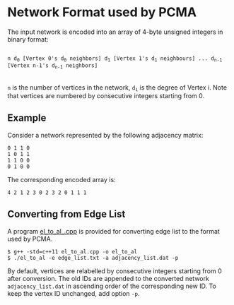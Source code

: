 # Network Format used by PCMA

The input network is encoded into an array of 4-byte unsigned integers in binary format:

<code>
n d<sub>0</sub> [Vertex 0's d<sub>0</sub> neighbors] d<sub>1</sub> [Vertex 1's d<sub>1</sub> neighbours] ... d<sub>n-1</sub> [Vertex n-1's d<sub>n-1</sub> neighbors]
</code>
<br />

`n` is the number of vertices in the network, <code>d<sub>i</sub></code> is the degree of Vertex i. Note that vertices are numbered by consecutive integers starting from 0.

## Example

Consider a network represented by the following adjacency matrix:

```
0 1 1 0
1 0 1 1
1 1 0 0
0 1 0 0
```

The corresponding encoded array is:

```
4 2 1 2 3 0 2 3 2 0 1 1 1
```

## Converting from Edge List
A program [el_to_al_.cpp](../tools/el_to_al.cpp) is provided for converting edge list to the format used by PCMA.

```
$ g++ -std=c++11 el_to_al.cpp -o el_to_al
$ ./el_to_al -e edge_list.txt -a adjacency_list.dat -p
```

By default, vertices are relabelled by consecutive integers starting from 0 after conversion. The old IDs are appended to the converted network `adjacency_list.dat` in ascending order of the corresponding new ID. To keep the vertex ID unchanged, add option `-p`.

